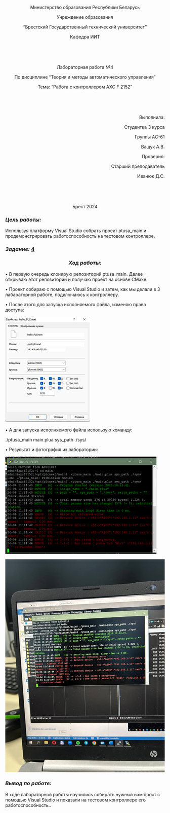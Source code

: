
<p align="center"> Министерство образования Республики Беларусь </p>
<p align="center">Учреждение образования </p>
<p align="center">  “Брестский Государственный технический университет” </p>
<p align="center"> Кафедра ИИТ</p>
<br><br><br>
<p align="center"> Лабораторная работа №4</p>
<p align="center"> По дисциплине “Теория и методы автоматического управления”</p>
<p align="center"> Тема: “Работа с контроллером AXC F 2152”</p>
<br><br><br>
<p align="right"> Выполнила:</p>
<p align="right"> Студентка 3 курса</p>
<p align="right"> Группы АС-61</p>
<p align="right"> Ващук А.В.</p>
<p align="right"> Проверил:</p>
<p align="right">Старший преподаватель</p>
<p align="right">Иванюк Д.С.</p>
<br><br><br>
<p align="center">Брест 2024</p>

### <em> Цель работы: </em> 
Используя платформу Visual Studio собрать проект ptusa_main и продемонстрировать работоспособность на тестовом контроллере.</p> 

### <em> Задание: </em>  [4](../../../../tasks/task_04/readme.md)

### <p align="center"> <em> Ход работы: </em> 

<p>• В первую очередь клонирую репозиторий ptusa_main. Далее открываю этот репозиторий и получаю проект на основе CMake. </p>
<p>• Проект собираю с помощью Visual Studio и затем, как мы делали в 3 лабараторной работе, подключаюсь к контроллеру.</p>

<p>• После этого,для запуска исполняемого файла, изменяю права доступа:</p>

![](images/PLCnext.png)

<p> • А для запуска исполняемого файла использую команду:</p>



./ptusa_main  main.plua  sys_path  ./sys/ </p>



<p>• Результат и фотография из лаборатории: </p>

![](images/res.png)

![](images/laboratory.jpg)


### <em> Вывод по работе: </em>
В ходе лабораторной работы научились собирать нужный нам прокт с помощью Visual Studio и показали на тестовом контроллере его работоспособность..
